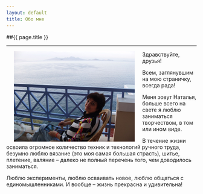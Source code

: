 ```yaml
---
layout: default
title: Обо мне
---
```


##{{ page.title }}
* * *

<div>
<a href="/images/me.jpg">
    <img src="/images/me.jpg" width="320" height="240" style="float:left;margin:0 20px;">
</a>
</div>

Здравствуйте, друзья!

Всем, заглянувшим на мою страничку, всегда рада!

Меня зовут Наталья, больше всего на свете я люблю заниматься творчеством, в том или ином виде.

В течение жизни освоила огромное количество техник и технологий ручного труда, безумно люблю вязание (это моя самая большая страсть),  шитье, плетение, валяние – далеко не полный перечень того, чем доводилось заниматься.

Люблю эксперименты,  люблю осваивать новое, люблю общаться с единомышленниками. И вообще – жизнь прекрасна и удивительна!
